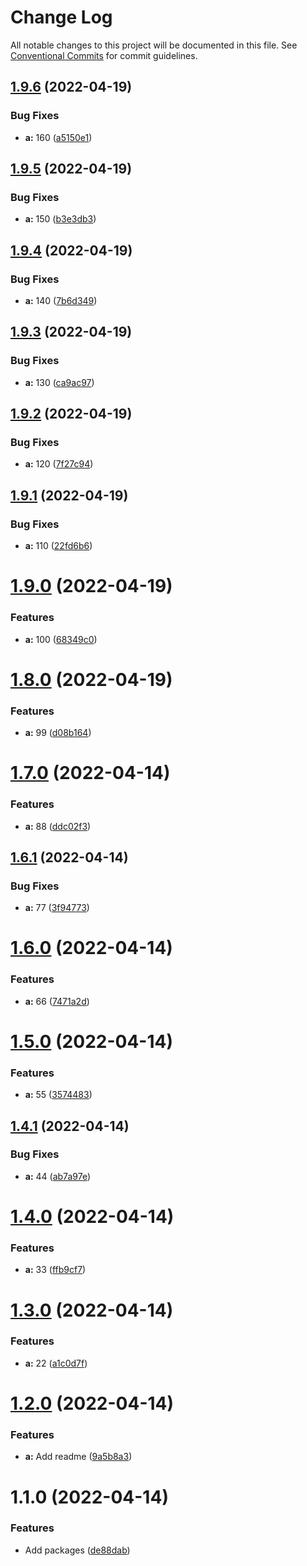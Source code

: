 # Change Log

All notable changes to this project will be documented in this file.
See [Conventional Commits](https://conventionalcommits.org) for commit guidelines.

## [1.9.6](https://github.com/isachivka/lerna-test/compare/@lerna-test/a@1.9.5...@lerna-test/a@1.9.6) (2022-04-19)


### Bug Fixes

* **a:** 160 ([a5150e1](https://github.com/isachivka/lerna-test/commit/a5150e1c9073ffa81f8f5de010dbe284fee56bda))





## [1.9.5](https://github.com/isachivka/lerna-test/compare/@lerna-test/a@1.9.4...@lerna-test/a@1.9.5) (2022-04-19)


### Bug Fixes

* **a:** 150 ([b3e3db3](https://github.com/isachivka/lerna-test/commit/b3e3db3e7949ac44f66f970563cd1cff44b1cce5))





## [1.9.4](https://github.com/isachivka/lerna-test/compare/@lerna-test/a@1.9.3...@lerna-test/a@1.9.4) (2022-04-19)


### Bug Fixes

* **a:** 140 ([7b6d349](https://github.com/isachivka/lerna-test/commit/7b6d349402a799c188f0884a04cd0ce390ada455))





## [1.9.3](https://github.com/isachivka/lerna-test/compare/@lerna-test/a@1.9.2...@lerna-test/a@1.9.3) (2022-04-19)


### Bug Fixes

* **a:** 130 ([ca9ac97](https://github.com/isachivka/lerna-test/commit/ca9ac975d249a6177fab93e5eddc91c075bb3640))





## [1.9.2](https://github.com/isachivka/lerna-test/compare/@lerna-test/a@1.9.1...@lerna-test/a@1.9.2) (2022-04-19)


### Bug Fixes

* **a:** 120 ([7f27c94](https://github.com/isachivka/lerna-test/commit/7f27c94e723d56bca13685483cd19742422e9684))





## [1.9.1](https://github.com/isachivka/lerna-test/compare/@lerna-test/a@1.9.0...@lerna-test/a@1.9.1) (2022-04-19)


### Bug Fixes

* **a:** 110 ([22fd6b6](https://github.com/isachivka/lerna-test/commit/22fd6b69b470110fd2a23e731c02d4bb44f931e3))





# [1.9.0](https://github.com/isachivka/lerna-test/compare/@lerna-test/a@1.8.0...@lerna-test/a@1.9.0) (2022-04-19)


### Features

* **a:** 100 ([68349c0](https://github.com/isachivka/lerna-test/commit/68349c0f342c7993271b03bd05f7e7119aa0b825))





# [1.8.0](https://github.com/isachivka/lerna-test/compare/@lerna-test/a@1.7.0...@lerna-test/a@1.8.0) (2022-04-19)


### Features

* **a:** 99 ([d08b164](https://github.com/isachivka/lerna-test/commit/d08b1640043c30d32192ef2ce3dc751957394a87))





# [1.7.0](https://github.com/isachivka/lerna-test/compare/@lerna-test/a@1.6.1...@lerna-test/a@1.7.0) (2022-04-14)


### Features

* **a:** 88 ([ddc02f3](https://github.com/isachivka/lerna-test/commit/ddc02f37f923f5cb06b2c5f513d4a15d892e8561))





## [1.6.1](https://github.com/isachivka/lerna-test/compare/@lerna-test/a@1.6.0...@lerna-test/a@1.6.1) (2022-04-14)


### Bug Fixes

* **a:** 77 ([3f94773](https://github.com/isachivka/lerna-test/commit/3f94773eecad4429b874a8aed3f84c5e7ae557f2))





# [1.6.0](https://github.com/isachivka/lerna-test/compare/@lerna-test/a@1.5.0...@lerna-test/a@1.6.0) (2022-04-14)


### Features

* **a:** 66 ([7471a2d](https://github.com/isachivka/lerna-test/commit/7471a2df4fe8a630b6681ac453fd2a9a90d746a6))





# [1.5.0](https://github.com/isachivka/lerna-test/compare/@lerna-test/a@1.4.1...@lerna-test/a@1.5.0) (2022-04-14)


### Features

* **a:** 55 ([3574483](https://github.com/isachivka/lerna-test/commit/3574483fc1d1b0eb1aee637ec8a41cae19e86c63))





## [1.4.1](https://github.com/isachivka/lerna-test/compare/@lerna-test/a@1.4.0...@lerna-test/a@1.4.1) (2022-04-14)


### Bug Fixes

* **a:** 44 ([ab7a97e](https://github.com/isachivka/lerna-test/commit/ab7a97e4da0d6d12a7fe02a2fa8d00acceaf30f2))





# [1.4.0](https://github.com/isachivka/lerna-test/compare/@lerna-test/a@1.3.0...@lerna-test/a@1.4.0) (2022-04-14)


### Features

* **a:** 33 ([ffb9cf7](https://github.com/isachivka/lerna-test/commit/ffb9cf7ad3d526a0b1e57c6f7966571da2668764))





# [1.3.0](https://github.com/isachivka/lerna-test/compare/@lerna-test/a@1.2.0...@lerna-test/a@1.3.0) (2022-04-14)


### Features

* **a:** 22 ([a1c0d7f](https://github.com/isachivka/lerna-test/commit/a1c0d7f759b74fbf0c67a7fb5409317f62b5c712))





# [1.2.0](https://github.com/isachivka/lerna-test/compare/@lerna-test/a@1.1.0...@lerna-test/a@1.2.0) (2022-04-14)


### Features

* **a:** Add readme ([9a5b8a3](https://github.com/isachivka/lerna-test/commit/9a5b8a320439ac05646978d6707dfec89ce3c169))





# 1.1.0 (2022-04-14)


### Features

* Add packages ([de88dab](https://github.com/isachivka/lerna-test/commit/de88dab2b90a6a823148f51864d618fb7f284cab))

